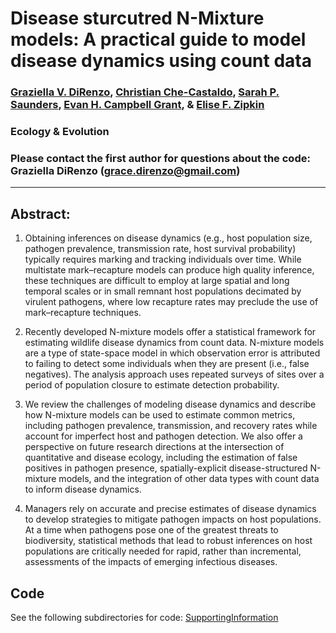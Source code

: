 # Disease sturcutred N-Mixture models: A practical guide to model disease dynamics using count data

### [Graziella V. DiRenzo](https://grazielladirenzo.weebly.com), [Christian Che-Castaldo](https://github.com/CCheCastaldo), [Sarah P. Saunders](https://sarahpsaunders.wordpress.com/), [Evan H. Campbell Grant](https://www.usgs.gov/staff-profiles/evan-grant?qt-staff_profile_science_products=0#qt-staff_profile_science_products), & [Elise F. Zipkin](https://msu.edu/user/ezipkin/)

### Ecology & Evolution

### Please contact the first author for questions about the code: Graziella DiRenzo (grace.direnzo@gmail.com)
__________________________________________________________________________________________________________________________________________

## Abstract: 
1.  Obtaining inferences on disease dynamics (e.g., host population size, pathogen prevalence, transmission rate, host survival probability) typically requires marking and tracking individuals over time. While multistate mark–recapture models can produce high quality inference, these techniques are difficult to employ at large spatial and long temporal scales or in small remnant host populations decimated by virulent pathogens, where low recapture rates may preclude the use of mark–recapture techniques. 

2. Recently developed N-mixture models offer a statistical framework for estimating wildlife disease dynamics from count data. N-mixture models are a type of state-space model in which observation error is attributed to failing to detect some individuals when they are present (i.e., false negatives). The analysis approach uses repeated surveys of sites over a period of population closure to estimate detection probability. 

3. We review the challenges of modeling disease dynamics and describe how N-mixture models can be used to estimate common metrics, including pathogen prevalence, transmission, and recovery rates while account for imperfect host and pathogen detection. We also offer a perspective on future research directions at the intersection of quantitative and disease ecology, including the estimation of false positives in pathogen presence, spatially-explicit disease-structured N-mixture models, and the integration of other data types with count data to inform disease dynamics.

4. Managers rely on accurate and precise estimates of disease dynamics to develop strategies to mitigate pathogen impacts on host populations. At a time when pathogens pose one of the greatest threats to biodiversity, statistical methods that lead to robust inferences on host populations are critically needed for rapid, rather than incremental, assessments of the impacts of emerging infectious diseases.

## Code
See the following subdirectories for code: [SupportingInformation](https://github.com/Grace89/DiRenzo_etal_MEE_in_review/blob/master/Appendix_02_SEPT_2018.Rmd)
